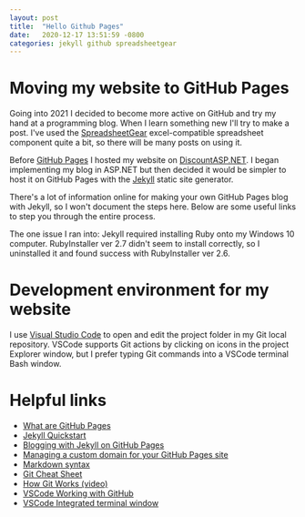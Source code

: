 ```yaml
---
layout: post
title:  "Hello Github Pages"
date:   2020-12-17 13:51:59 -0800
categories: jekyll github spreadsheetgear
---
```


# Moving my website to GitHub Pages

Going into 2021 I decided to become more active on GitHub and try my hand at a programming blog. When I learn something new I'll try to make a post. I've used the [SpreadsheetGear](https://www.spreadsheetgear.com/) excel-compatible spreadsheet component quite a bit, so there will be many posts on using it.

Before [GitHub Pages](https://pages.github.com/) I hosted my website on [DiscountASP.NET](https://www.discountasp.net/). I began implementing my blog in ASP.NET but then decided it would be simpler to host it on GitHub Pages with the [Jekyll](https://jekyllrb.com/) static site generator.

There's a lot of information online for making your own GitHub Pages blog with Jekyll, so I won't document the steps here. Below are some useful links to step you through the entire process.

The one issue I ran into: Jekyll required installing Ruby onto my Windows 10 computer. RubyInstaller ver 2.7 didn't seem to install correctly, so I uninstalled it and found success with RubyInstaller ver 2.6.

# Development environment for my website
I use [Visual Studio Code](https://code.visualstudio.com/) to open and edit the project folder in my Git local repository. VSCode supports Git actions by clicking on icons in the project Explorer window, but I prefer typing Git commands into a VSCode terminal Bash window.

# Helpful links
- [What are GitHub Pages](https://pages.github.com/)
- [Jekyll Quickstart](https://jekyllrb.com/docs/)
- [Blogging with Jekyll on GitHub Pages](https://docs.github.com/en/free-pro-team@latest/github/working-with-github-pages/setting-up-a-github-pages-site-with-jekyll)
- [Managing a custom domain for your GitHub Pages site](https://docs.github.com/en/free-pro-team@latest/github/working-with-github-pages/managing-a-custom-domain-for-your-github-pages-site)
- [Markdown syntax](https://www.markdownguide.org/basic-syntax/)
- [Git Cheat Sheet](https://education.github.com/git-cheat-sheet-education.pdf)
- [How Git Works (video)](https://www.pluralsight.com/courses/how-git-works)
- [VSCode Working with GitHub](https://code.visualstudio.com/docs/editor/github)
- [VSCode Integrated terminal window](https://code.visualstudio.com/docs/editor/integrated-terminal)


